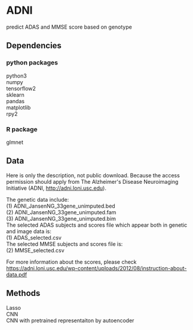 # ADNI
 predict ADAS and MMSE score based on genotype

## Dependencies 
### python packages
python3  
numpy  
tensorflow2  
sklearn  
pandas  
matplotlib  
rpy2  
### R package
glmnet  

## Data 
Here is only the description, not public download. Because the access permission should apply from The Alzheimer's Disease Neuroimaging Initiative (ADNI, http://adni.loni.usc.edu).   

The genetic data include:  
(1) ADNI_JansenNG_33gene_unimputed.bed  
(2) ADNI_JansenNG_33gene_unimputed.fam  
(3) ADNI_JansenNG_33gene_unimputed.bim  
The selected ADAS subjects and scores file which appear both in genetic and image data is:  
(1) ADAS_selected.csv  
The selected MMSE subjects and scores file is:  
(2) MMSE_selected.csv  

For more information about the scores, please check https://adni.loni.usc.edu/wp-content/uploads/2012/08/instruction-about-data.pdf

## Methods
Lasso  
CNN  
CNN with pretrained representaiton by autoencoder  

